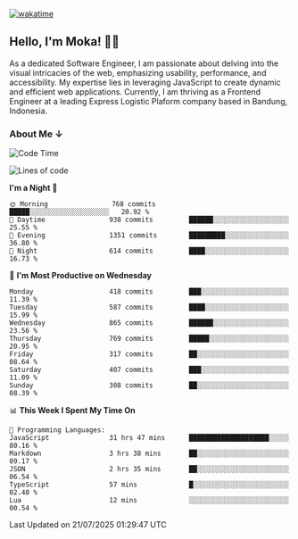 [![wakatime](https://wakatime.com/badge/user/af9abd23-dba3-4dbe-973c-b045a9417a55.svg?style=social)](https://wakatime.com/@af9abd23-dba3-4dbe-973c-b045a9417a55)
## Hello, I'm Moka! 👋🏼


As a dedicated Software Engineer, I am passionate about delving into the visual intricacies of the web, emphasizing usability, performance, and accessibility. My expertise lies in leveraging JavaScript to create dynamic and efficient web applications. Currently, I am thriving as a Frontend Engineer at a leading Express Logistic Plaform company based in Bandung, Indonesia.

### About Me ↓

<!--START_SECTION:waka-->
![Code Time](http://img.shields.io/badge/Code%20Time-12%2C380%20hrs%2035%20mins-blue)

![Lines of code](https://img.shields.io/badge/From%20Hello%20World%20I%27ve%20Written-9.6%20million%20lines%20of%20code-blue)

**I'm a Night 🦉** 

```text
🌞 Morning                768 commits         █████░░░░░░░░░░░░░░░░░░░░   20.92 % 
🌆 Daytime                938 commits         ██████░░░░░░░░░░░░░░░░░░░   25.55 % 
🌃 Evening                1351 commits        █████████░░░░░░░░░░░░░░░░   36.80 % 
🌙 Night                  614 commits         ████░░░░░░░░░░░░░░░░░░░░░   16.73 % 
```
📅 **I'm Most Productive on Wednesday** 

```text
Monday                   418 commits         ███░░░░░░░░░░░░░░░░░░░░░░   11.39 % 
Tuesday                  587 commits         ████░░░░░░░░░░░░░░░░░░░░░   15.99 % 
Wednesday                865 commits         ██████░░░░░░░░░░░░░░░░░░░   23.56 % 
Thursday                 769 commits         █████░░░░░░░░░░░░░░░░░░░░   20.95 % 
Friday                   317 commits         ██░░░░░░░░░░░░░░░░░░░░░░░   08.64 % 
Saturday                 407 commits         ███░░░░░░░░░░░░░░░░░░░░░░   11.09 % 
Sunday                   308 commits         ██░░░░░░░░░░░░░░░░░░░░░░░   08.39 % 
```


📊 **This Week I Spent My Time On** 

```text
💬 Programming Languages: 
JavaScript               31 hrs 47 mins      ████████████████████░░░░░   80.16 % 
Markdown                 3 hrs 38 mins       ██░░░░░░░░░░░░░░░░░░░░░░░   09.17 % 
JSON                     2 hrs 35 mins       ██░░░░░░░░░░░░░░░░░░░░░░░   06.54 % 
TypeScript               57 mins             █░░░░░░░░░░░░░░░░░░░░░░░░   02.40 % 
Lua                      12 mins             ░░░░░░░░░░░░░░░░░░░░░░░░░   00.54 % 
```


 Last Updated on 21/07/2025 01:29:47 UTC
<!--END_SECTION:waka-->
